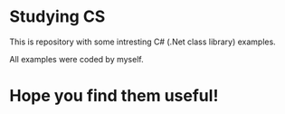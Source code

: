 # Studying CS
This is repository with some intresting C# (.Net class library) examples. 

All examples were coded by myself. 
# Hope you find them useful!
